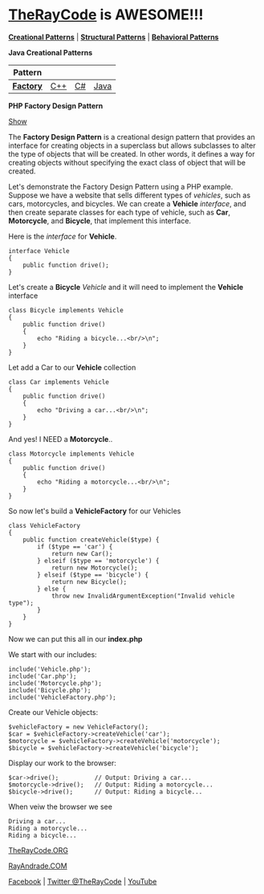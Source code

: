 # [TheRayCode](../../README.md) is AWESOME!!!

**[Creational Patterns](./README.md)** | **[Structural Patterns](../Structural/README.md)** | **[Behavioral Patterns](../Behavioral/README.md)**

**Java Creational Patterns**

| **Pattern** | | | |
|----|---|---|---|
|**[Factory](../Factory/README.md)** | [C++](../../../CPP/Creational/Factory/README.md) | [C#](../../../Csharp/Creational/Factory/README.md) | [Java](../../../Java/Creational/Factory/README.md) |

**PHP Factory Design Pattern**

[Show](./script/page01.md)

The **Factory Design Pattern** is a creational design pattern that provides an interface for creating objects in a superclass but allows subclasses to alter the type of objects that will be created. In other words, it defines a way for creating objects without specifying the exact class of object that will be created.

Let's demonstrate the Factory Design Pattern using a PHP example. Suppose we have a website that sells different types of *vehicles*, such as cars, motorcycles, and bicycles. We can create a **Vehicle** *interface*, and then create separate classes for each type of vehicle, such as **Car**, **Motorcycle**, and **Bicycle**, that implement this interface.

Here is the *interface* for **Vehicle**.
```
interface Vehicle
{
    public function drive();
}
```
Let's create a **Bicycle** *Vehicle* and it will need to implement the **Vehicle** interface

```
class Bicycle implements Vehicle
{
    public function drive()
    {
        echo "Riding a bicycle...<br/>\n";
    }
}
```
Let add a Car to our **Vehicle** collection

```
class Car implements Vehicle
{
    public function drive()
    {
        echo "Driving a car...<br/>\n";
    }
}
```

And yes! I NEED a **Motorcycle**..

```
class Motorcycle implements Vehicle
{
    public function drive()
    {
        echo "Riding a motorcycle...<br/>\n";
    }
}
```
So now let's build a **VehicleFactory** for our Vehicles

```
class VehicleFactory
{
    public function createVehicle($type) {
        if ($type == 'car') {
            return new Car();
        } elseif ($type == 'motorcycle') {
            return new Motorcycle();
        } elseif ($type == 'bicycle') {
            return new Bicycle();
        } else {
            throw new InvalidArgumentException("Invalid vehicle type");
        }
    }
}
```

Now we can put this all in our **index.php**

We start with our includes:

```
include('Vehicle.php');
include('Car.php');
include('Motorcycle.php');
include('Bicycle.php');
include('VehicleFactory.php');
```


Create our Vehicle objects:

```
$vehicleFactory = new VehicleFactory();
$car = $vehicleFactory->createVehicle('car');
$motorcycle = $vehicleFactory->createVehicle('motorcycle');
$bicycle = $vehicleFactory->createVehicle('bicycle');
```

Display our work to the browser:

```
$car->drive();          // Output: Driving a car...
$motorcycle->drive();   // Output: Riding a motorcycle...
$bicycle->drive();      // Output: Riding a bicycle...
```

When veiw the browser we see

```
Driving a car...
Riding a motorcycle...
Riding a bicycle...
```



[TheRayCode.ORG](https://www.TheRayCode.org)

[RayAndrade.COM](https://www.RayAndrade.com)

[Facebook](https://www.facebook.com/TheRayCode/) | [Twitter @TheRayCode](https://www.twitter.com/TheRayCode/) | [YouTube](https://www.youtube.com/TheRayCode/)

